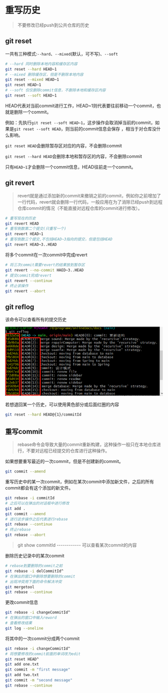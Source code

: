 # 重写历史

>不要修改已经push到公共仓库的历史

## git reset

一共有三种模式:`--hard`、`--mixed`(默认，可不写)、`--soft`

```bash
# --hard 同时删除本地内容和缓存区内容
git reset --hard HEAD~1
# --mixed 删除缓存区，但是不删除本地内容
git reset --mixed HEAD~1
git reset HEAD~1
# --soft 仅仅删除commit信息，不删除本地和缓存区内容
git reset --soft HEAD~1
```

HEAD代表对当前commit进行工作，HEAD~1则代表要往前移动一个commit，也就是删除一个commit。

例如：先执行`git reset --soft HEAD~1`，这步操作会取消掉当前的commit，如果是`git reset --soft HEAD`，则当前的commit信息会保存 ，相当于对仓库没什么影响。

`git reset HEAD`会删除暂存区对应的内容，不会删除commit

`git reset --hard HEAD`会删除本地和暂存区的内容，不会删除commit

只有`HEAD~1`才会删除一个commit信息，HEAD往前走一个commit。

## git revert

>revert就是通过添加新的commit来撤销之前的commit，例如你之前增加了一行代码，revert就会删除一行代码，一般应用在为了消除已经push到远程仓库commit的情况（不能直接对远程仓库的commit进行修改）。

```bash
# 重写现在的历史
git revert HEAD
# 重写倒数第二个提交(只重写一个)
git revert HEAD~1
# 重写倒数三个提交,不包括HEAD~3指向的提交，但是包括HEAD
git revert HEAD~3..HEAD
```

将多个commit在一次commit中完成revert

```bash
# 将三次commit需要revert的结果放到暂存区
git revert --no-commit HAED~3..HEAD
# 提交commit完成revert
git revert --continue
# 终止该操作
git revert --abort
```

## git reflog

该命令可以查看所有的提交历史

![image-20221221144413420](md_img/重写历史/image-20221221144413420.png)

若想退回某一个历史，可以使用黄色部分或后面红圈的内容

```bash
git reset --hard HEAD@{1}/commitId
```

## 重写commit

>rebase命令会导致大量的commit重新构建，这种操作一般只在本地仓库进行，不要对远程已经提交的仓库进行这种操作。

如果想要重写最近的一次commit，但是不创建新的commit。

```bash
git commit --amend
```

重写历史中的某一次commit，例如在某次commit中添加新文件，之后的所有commit都会有这个添加的新文件。

```bash
git rebase -i commitId
# 之后可以在弹出的对话框中进行修改
git add .
git commit --amend
# 进行这步操作之后代表进行rebase
git rebase --continue
# 终止rebase
git rebase --abort
```

>git show commitId ------------ 可以查看某次commit的内容

删除历史记录中的某次commit

```bash
# rebase到要删除的commit之前
git rebase -i delCommitId^
# 在弹出的窗口中删除想要删除的commit
# 出现冲突用下面的命令解决冲突
git mergetool
git rebase --continue
```

更改commit信息

```bash
git rebase -i changeCommitId^
# 在弹出的窗口中输入reword
# 查看修改结果
git log --oneline
```

将其中的一次commit分成两个commit

```bash
git rebase -i changeCommitId^
# 将想要修改的commit前面的单词改为edit
git reset HEAD^
git add one.txt
git commit -m "first message"
git add two.txt
git commit -m "second message"
git rebase --continue
```

